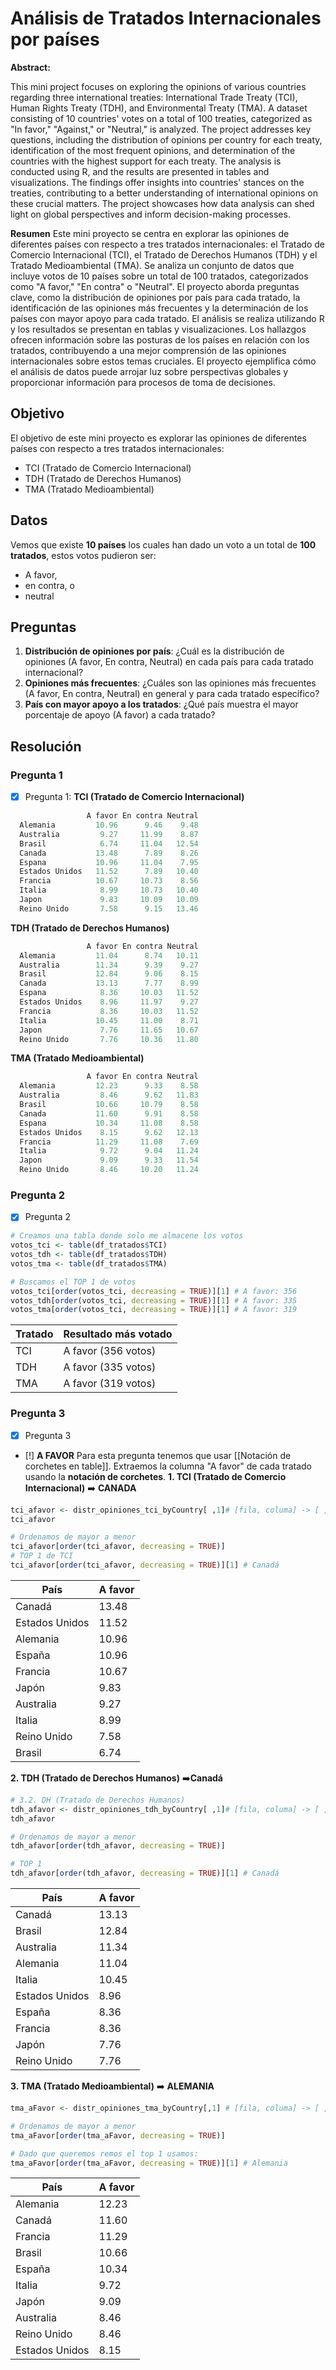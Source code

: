 
# Análisis de Tratados Internacionales por países 
**Abstract:**

This mini project focuses on exploring the opinions of various countries regarding three international treaties: International Trade Treaty (TCI), Human Rights Treaty (TDH), and Environmental Treaty (TMA). A dataset consisting of 10 countries' votes on a total of 100 treaties, categorized as "In favor," "Against," or "Neutral," is analyzed. The project addresses key questions, including the distribution of opinions per country for each treaty, identification of the most frequent opinions, and determination of the countries with the highest support for each treaty. The analysis is conducted using R, and the results are presented in tables and visualizations. The findings offer insights into countries' stances on the treaties, contributing to a better understanding of international opinions on these crucial matters. The project showcases how data analysis can shed light on global perspectives and inform decision-making processes.

**Resumen**
Este mini proyecto se centra en explorar las opiniones de diferentes países con respecto a tres tratados internacionales: el Tratado de Comercio Internacional (TCI), el Tratado de Derechos Humanos (TDH) y el Tratado Medioambiental (TMA). Se analiza un conjunto de datos que incluye votos de 10 países sobre un total de 100 tratados, categorizados como "A favor," "En contra" o "Neutral". El proyecto aborda preguntas clave, como la distribución de opiniones por país para cada tratado, la identificación de las opiniones más frecuentes y la determinación de los países con mayor apoyo para cada tratado. El análisis se realiza utilizando R y los resultados se presentan en tablas y visualizaciones. Los hallazgos ofrecen información sobre las posturas de los países en relación con los tratados, contribuyendo a una mejor comprensión de las opiniones internacionales sobre estos temas cruciales. El proyecto ejemplifica cómo el análisis de datos puede arrojar luz sobre perspectivas globales y proporcionar información para procesos de toma de decisiones.

## Objetivo
El objetivo de este mini proyecto es explorar las opiniones de diferentes países con respecto a tres tratados internacionales:
- TCI (Tratado de Comercio Internacional)
- TDH (Tratado de Derechos Humanos)
- TMA (Tratado Medioambiental)
## Datos
Vemos que existe **10 países** los cuales han dado un voto a un total de **100 tratados**, estos votos pudieron ser:
- A favor,
- en contra, o
- neutral
## Preguntas
1. **Distribución de opiniones por país**: ¿Cuál es la distribución de opiniones (A favor, En contra, Neutral) en cada país para cada tratado internacional?
2. **Opiniones más frecuentes**: ¿Cuáles son las opiniones más frecuentes (A favor, En contra, Neutral) en general y para cada tratado específico?
3. **País con mayor apoyo a los tratados**: ¿Qué país muestra el mayor porcentaje de apoyo (A favor) a cada tratado?

## Resolución
### **Pregunta 1**
- [x] Pregunta 1:
**TCI (Tratado de Comercio Internacional)**
```R
                 A favor En contra Neutral
  Alemania         10.96      9.46    9.48
  Australia         9.27     11.99    8.87
  Brasil            6.74     11.04   12.54
  Canada           13.48      7.89    8.26
  Espana           10.96     11.04    7.95
  Estados Unidos   11.52      7.89   10.40
  Francia          10.67     10.73    8.56
  Italia            8.99     10.73   10.40
  Japon             9.83     10.09   10.09
  Reino Unido       7.58      9.15   13.46
```
**TDH (Tratado de Derechos Humanos)**
```R
                 A favor En contra Neutral
  Alemania         11.04      8.74   10.11
  Australia        11.34      9.39    9.27
  Brasil           12.84      9.06    8.15
  Canada           13.13      7.77    8.99
  Espana            8.36     10.03   11.52
  Estados Unidos    8.96     11.97    9.27
  Francia           8.36     10.03   11.52
  Italia           10.45     11.00    8.71
  Japon             7.76     11.65   10.67
  Reino Unido       7.76     10.36   11.80
```
**TMA (Tratado Medioambiental)**
```R
                 A favor En contra Neutral
  Alemania         12.23      9.33    8.58
  Australia         8.46      9.62   11.83
  Brasil           10.66     10.79    8.58
  Canada           11.60      9.91    8.58
  Espana           10.34     11.08    8.58
  Estados Unidos    8.15      9.62   12.13
  Francia          11.29     11.08    7.69
  Italia            9.72      9.04   11.24
  Japon             9.09      9.33   11.54
  Reino Unido       8.46     10.20   11.24
```
### **Pregunta 2**
- [x] Pregunta 2
```R
# Creamos una tabla donde solo me almacene los votos
votos_tci <- table(df_tratados$TCI)
votos_tdh <- table(df_tratados$TDH)
votos_tma <- table(df_tratados$TMA)

# Buscamos el TOP 1 de votos 
votos_tci[order(votos_tci, decreasing = TRUE)][1] # A favor: 356
votos_tdh[order(votos_tci, decreasing = TRUE)][1] # A favor: 335
votos_tma[order(votos_tci, decreasing = TRUE)][1] # A favor: 319
```
|Tratado|Resultado más votado|
|--------|------------------------|
|TCI|A favor (356 votos)|
|TDH|A favor (335 votos)|
|TMA|A favor (319 votos)|
### **Pregunta 3**
- [x] Pregunta 3
- [!] **A FAVOR**
Para esta pregunta tenemos que usar [[Notación de corchetes en table]].
Extraemos la columna "A favor" de cada tratado usando la **notación de corchetes**.
**1. TCI (Tratado de Comercio Internacional)** ➡️ **CANADA**
```R
tci_afavor <- distr_opiniones_tci_byCountry[ ,1]# [fila, columa] -> [ ,1] o sea toda las filas de la columna 1 (A favor)
tci_afavor

# Ordenamos de mayor a menor
tci_afavor[order(tci_afavor, decreasing = TRUE)]
# TOP 1 de TCI
tci_afavor[order(tci_afavor, decreasing = TRUE)][1] # Canadá
```
|País|A favor|
|---|---|
|Canadá|13.48|
|Estados Unidos|11.52|
|Alemania|10.96|
|España|10.96|
|Francia|10.67|
|Japón|9.83|
|Australia|9.27|
|Italia|8.99|
|Reino Unido|7.58|
|Brasil|6.74|
**2. TDH (Tratado de Derechos Humanos)** ➡️**Canadá**
```R
# 3.2. DH (Tratado de Derechos Humanos)
tdh_afavor <- distr_opiniones_tdh_byCountry[ ,1]# [fila, columa] -> [ ,1] o sea toda las filas de la columna 1 (A favor)
tdh_afavor

# Ordenamos de mayor a menor
tdh_afavor[order(tdh_afavor, decreasing = TRUE)]

# TOP 1
tdh_afavor[order(tdh_afavor, decreasing = TRUE)][1] # Canadá
```
|País|A favor|
|---|---|
|Canadá|13.13|
|Brasil|12.84|
|Australia|11.34|
|Alemania|11.04|
|Italia|10.45|
|Estados Unidos|8.96|
|España|8.36|
|Francia|8.36|
|Japón|7.76|
|Reino Unido|7.76|
**3. TMA (Tratado Medioambiental)** ➡️ **ALEMANIA** 
```R
tma_aFavor <- distr_opiniones_tma_byCountry[,1] # [fila, columa] -> [ ,1] o sea toda las filas de la columna 1 (A favor)

# Ordenamos de mayor a menor
tma_aFavor[order(tma_aFavor, decreasing = TRUE)]

# Dado que queremos remos el top 1 usamos:
tma_aFavor[order(tma_aFavor, decreasing = TRUE)][1] # Alemania
```
|País|A favor|
|---|---|
|Alemania|12.23|
|Canadá|11.60|
|Francia|11.29|
|Brasil|10.66|
|España|10.34|
|Italia|9.72|
|Japón|9.09|
|Australia|8.46|
|Reino Unido|8.46|
|Estados Unidos|8.15|



